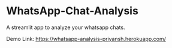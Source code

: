 # WhatsApp-Chat-Analysis

A streamlit app to analyze your whatsapp chats.

Demo Link: https://whatsapp-analysis-priyansh.herokuapp.com/
